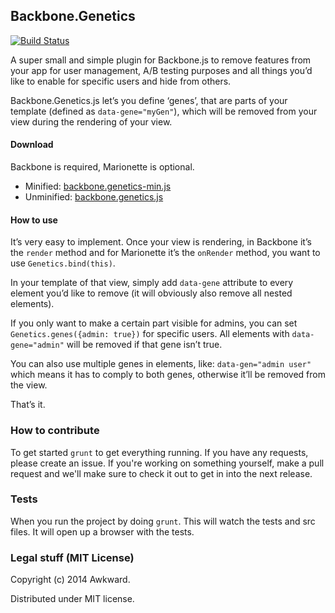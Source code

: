 ## Backbone.Genetics

[![Build Status](https://travis-ci.org/awkward/backbone.genetics.svg?branch=master)](https://travis-ci.org/awkward/backbone.genetics)

A super small and simple plugin for Backbone.js to remove features from your app for user management, A/B testing purposes and all things you’d like to enable for specific users and hide from others.

Backbone.Genetics.js let’s you define ‘genes’, that are parts of your template (defined as `data-gene="myGen"`), which will be removed from your view during the rendering of your view.

#### Download
Backbone is required, Marionette is optional.
* Minified: [backbone.genetics-min.js](https://raw.github.com/awkward/backbone.genetics/master/backbone.genetics-min.js)
* Unminified: [backbone.genetics.js](https://raw.github.com/awkward/backbone.genetics/master/backbone.genetics.js)

#### How to use
It’s very easy to implement. Once your view is rendering, in Backbone it’s the `render` method and for Marionette it’s the `onRender` method, you want to use `Genetics.bind(this)`.

In your template of that view, simply add `data-gene` attribute to every element you’d like to remove (it will obviously also remove all nested elements).

If you only want to make a certain part visible for admins, you can set `Genetics.genes({admin: true})` for specific users. All elements with `data-gene="admin"` will be removed if that gene isn’t true.

You can also use multiple genes in elements, like: `data-gen="admin user"` which means it has to comply to both genes, otherwise it’ll be removed from the view.

That’s it.

### How to contribute

To get started `grunt` to get everything running. If you have any requests, please create an issue. If you're working on something yourself, make a pull request and we'll make sure to check it out to get in into the next release.

### Tests

When you run the project by doing `grunt`. This will watch the tests and src files. It will open up a browser with the tests.

### Legal stuff (MIT License)

Copyright (c) 2014 Awkward.

Distributed under MIT license.
